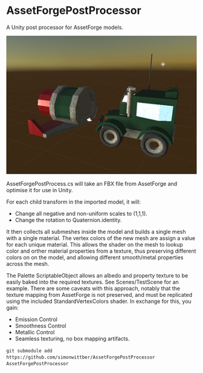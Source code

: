 # AssetForgePostProcessor
A Unity post processor for AssetForge models.

![Image of AssetForgeModels](https://github.com/simonwittber/AssetForgePostProcessor/blob/master/Screen%20Shot.jpg)

AssetForgePostProcess.cs will take an FBX file from AssetForge and optimise it for use in Unity.

For each child transform in the imported model, it will:
 - Change all negative and non-uniform scales to (1,1,1).
 - Change the rotation to Quaternion.identity.

It then collects all submeshes inside the model and builds a single mesh with a single material.
The vertex colors of the new mesh are assign a value for each unique material. This allows the
shader on the mesh to lookup color and orther material properties from a texture, thus preserving
different colors on on the model, and allowing different smooth/metal properties across the mesh.

The Palette ScriptableObject allows an albedo and property texture to be easily baked into the 
required textures. See Scenes/TestScene for an example. There are some caveats with this approach,
notably that the texture mapping from AssetForge is not preserved, and must be replicated using 
the included StandardVertexColors shader. In exchange for this, you gain:
 - Emission Control
 - Smoothness Control
 - Metallic Control
 - Seamless texturing, no box mapping artifacts.


```git submodule add https://github.com/simonwittber/AssetForgePostProcessor AssetForgePostProcessor```
